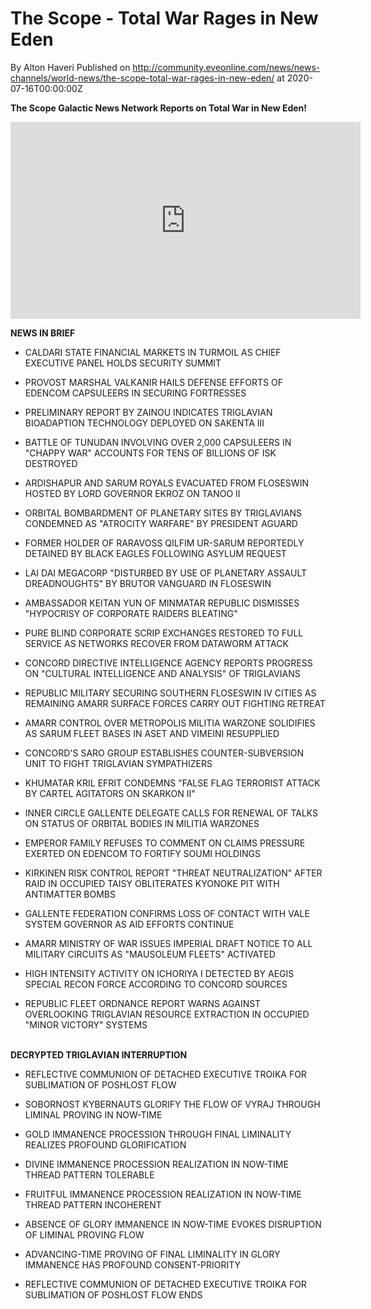 # The Scope - Total War Rages in New Eden
By Alton Haveri
Published on http://community.eveonline.com/news/news-channels/world-news/the-scope-total-war-rages-in-new-eden/ at 2020-07-16T00:00:00Z

 **The Scope Galactic News Network Reports on Total War in New Eden!**

<iframe allow="accelerometer; autoplay; encrypted-media; gyroscope; picture-in-picture" allowfullscreen="" frameborder="0" height="315" src="https://www.youtube.com/embed/RMOPT2LotlE" width="560"></iframe>

**NEWS IN BRIEF**

- CALDARI STATE FINANCIAL MARKETS IN TURMOIL AS CHIEF EXECUTIVE PANEL HOLDS SECURITY SUMMIT

- PROVOST MARSHAL VALKANIR HAILS DEFENSE EFFORTS OF EDENCOM CAPSULEERS IN SECURING FORTRESSES

- PRELIMINARY REPORT BY ZAINOU INDICATES TRIGLAVIAN BIOADAPTION TECHNOLOGY DEPLOYED ON SAKENTA III

- BATTLE OF TUNUDAN INVOLVING OVER 2,000 CAPSULEERS IN "CHAPPY WAR" ACCOUNTS FOR TENS OF BILLIONS OF ISK DESTROYED

- ARDISHAPUR AND SARUM ROYALS EVACUATED FROM FLOSESWIN HOSTED BY LORD GOVERNOR EKROZ ON TANOO II

- ORBITAL BOMBARDMENT OF PLANETARY SITES BY TRIGLAVIANS CONDEMNED AS "ATROCITY WARFARE" BY PRESIDENT AGUARD

- FORMER HOLDER OF RARAVOSS QILFIM UR-SARUM REPORTEDLY DETAINED BY BLACK EAGLES FOLLOWING ASYLUM REQUEST

- LAI DAI MEGACORP "DISTURBED BY USE OF PLANETARY ASSAULT DREADNOUGHTS" BY BRUTOR VANGUARD IN FLOSESWIN

- AMBASSADOR KEITAN YUN OF MINMATAR REPUBLIC DISMISSES "HYPOCRISY OF CORPORATE RAIDERS BLEATING"

- PURE BLIND CORPORATE SCRIP EXCHANGES RESTORED TO FULL SERVICE AS NETWORKS RECOVER FROM DATAWORM ATTACK

- CONCORD DIRECTIVE INTELLIGENCE AGENCY REPORTS PROGRESS ON "CULTURAL INTELLIGENCE AND ANALYSIS" OF TRIGLAVIANS

- REPUBLIC MILITARY SECURING SOUTHERN FLOSESWIN IV CITIES AS REMAINING AMARR SURFACE FORCES CARRY OUT FIGHTING RETREAT

- AMARR CONTROL OVER METROPOLIS MILITIA WARZONE SOLIDIFIES AS SARUM FLEET BASES IN ASET AND VIMEINI RESUPPLIED

- CONCORD'S SARO GROUP ESTABLISHES COUNTER-SUBVERSION UNIT TO FIGHT TRIGLAVIAN SYMPATHIZERS

- KHUMATAR KRIL EFRIT CONDEMNS "FALSE FLAG TERRORIST ATTACK BY CARTEL AGITATORS ON SKARKON II"

- INNER CIRCLE GALLENTE DELEGATE CALLS FOR RENEWAL OF TALKS ON STATUS OF ORBITAL BODIES IN MILITIA WARZONES

- EMPEROR FAMILY REFUSES TO COMMENT ON CLAIMS PRESSURE EXERTED ON EDENCOM TO FORTIFY SOUMI HOLDINGS

- KIRKINEN RISK CONTROL REPORT "THREAT NEUTRALIZATION" AFTER RAID IN OCCUPIED TAISY OBLITERATES KYONOKE PIT WITH ANTIMATTER BOMBS

- GALLENTE FEDERATION CONFIRMS LOSS OF CONTACT WITH VALE SYSTEM GOVERNOR AS AID EFFORTS CONTINUE

- AMARR MINISTRY OF WAR ISSUES IMPERIAL DRAFT NOTICE TO ALL MILITARY CIRCUITS AS "MAUSOLEUM FLEETS" ACTIVATED

- HIGH INTENSITY ACTIVITY ON ICHORIYA I DETECTED BY AEGIS SPECIAL RECON FORCE ACCORDING TO CONCORD SOURCES

- REPUBLIC FLEET ORDNANCE REPORT WARNS AGAINST OVERLOOKING TRIGLAVIAN RESOURCE EXTRACTION IN OCCUPIED "MINOR VICTORY" SYSTEMS  
 &nbsp;

**DECRYPTED TRIGLAVIAN INTERRUPTION**

- REFLECTIVE COMMUNION OF DETACHED EXECUTIVE TROIKA FOR SUBLIMATION OF POSHLOST FLOW

- SOBORNOST KYBERNAUTS GLORIFY THE FLOW OF VYRAJ THROUGH LIMINAL PROVING IN NOW-TIME

- GOLD IMMANENCE PROCESSION THROUGH FINAL LIMINALITY REALIZES PROFOUND GLORIFICATION

- DIVINE IMMANENCE PROCESSION REALIZATION IN NOW-TIME THREAD PATTERN TOLERABLE

- FRUITFUL IMMANENCE PROCESSION REALIZATION IN NOW-TIME THREAD PATTERN INCOHERENT

- ABSENCE OF GLORY IMMANENCE IN NOW-TIME EVOKES DISRUPTION OF LIMINAL PROVING FLOW

- ADVANCING-TIME PROVING OF FINAL LIMINALITY IN GLORY IMMANENCE HAS PROFOUND CONSENT-PRIORITY

- REFLECTIVE COMMUNION OF DETACHED EXECUTIVE TROIKA FOR SUBLIMATION OF POSHLOST FLOW ENDS

&nbsp;

